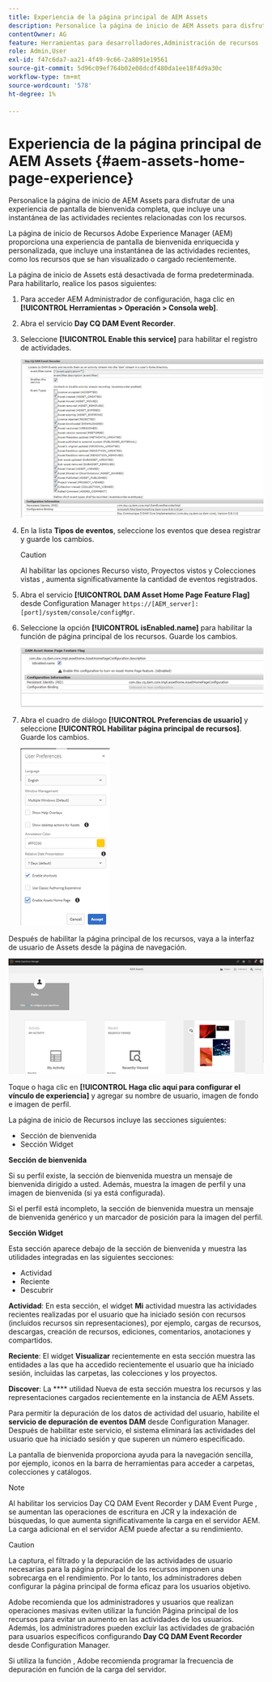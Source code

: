 ```yaml
---
title: Experiencia de la página principal de AEM Assets
description: Personalice la página de inicio de AEM Assets para disfrutar de una experiencia de pantalla de bienvenida completa, que incluye una instantánea de las actividades recientes relacionadas con los recursos.
contentOwner: AG
feature: Herramientas para desarrolladores,Administración de recursos
role: Admin,User
exl-id: f47c6da7-aa21-4f49-9c66-2a8091e19561
source-git-commit: 5d96c09ef764b02e08dcdf480da1ee18f4d9a30c
workflow-type: tm+mt
source-wordcount: '578'
ht-degree: 1%

---
```


# Experiencia de la página principal de AEM Assets {#aem-assets-home-page-experience}

Personalice la página de inicio de AEM Assets para disfrutar de una experiencia de pantalla de bienvenida completa, que incluye una instantánea de las actividades recientes relacionadas con los recursos.

La página de inicio de Recursos Adobe Experience Manager (AEM) proporciona una experiencia de pantalla de bienvenida enriquecida y personalizada, que incluye una instantánea de las actividades recientes, como los recursos que se han visualizado o cargado recientemente.

La página de inicio de Assets está desactivada de forma predeterminada. Para habilitarlo, realice los pasos siguientes:

1. Para acceder AEM Administrador de configuración, haga clic en **[!UICONTROL Herramientas > Operación > Consola web]**.
1. Abra el servicio **Day CQ DAM Event Recorder**.
1. Seleccione **[!UICONTROL Enable this service]** para habilitar el registro de actividades.

   ![chlimage_1-250](assets/chlimage_1-250.png)

1. En la lista **Tipos de eventos**, seleccione los eventos que desea registrar y guarde los cambios.

   >[!CAUTION]
   >
   >Al habilitar las opciones Recurso visto, Proyectos vistos y Colecciones vistas , aumenta significativamente la cantidad de eventos registrados.

1. Abra el servicio **[!UICONTROL DAM Asset Home Page Feature Flag]** desde Configuration Manager `https://[AEM_server]:[port]/system/console/configMgr`.
1. Seleccione la opción **[!UICONTROL isEnabled.name]** para habilitar la función de página principal de los recursos. Guarde los cambios.

   ![chlimage_1-251](assets/chlimage_1-251.png)

1. Abra el cuadro de diálogo **[!UICONTROL Preferencias de usuario]** y seleccione **[!UICONTROL Habilitar página principal de recursos]**. Guarde los cambios.

   ![user_Preferences](assets/user_preferences.png)

Después de habilitar la página principal de los recursos, vaya a la interfaz de usuario de Assets desde la página de navegación.

![home_page](assets/home_page.png)

Toque o haga clic en **[!UICONTROL Haga clic aquí para configurar el vínculo de experiencia]** y agregar su nombre de usuario, imagen de fondo e imagen de perfil.

La página de inicio de Recursos incluye las secciones siguientes:

* Sección de bienvenida
* Sección Widget

**Sección de bienvenida**

Si su perfil existe, la sección de bienvenida muestra un mensaje de bienvenida dirigido a usted. Además, muestra la imagen de perfil y una imagen de bienvenida (si ya está configurada).

Si el perfil está incompleto, la sección de bienvenida muestra un mensaje de bienvenida genérico y un marcador de posición para la imagen del perfil.

**Sección Widget**

Esta sección aparece debajo de la sección de bienvenida y muestra las utilidades integradas en las siguientes secciones:

* Actividad
* Reciente
* Descubrir

**Actividad**: En esta sección, el widget  **Mi** actividad muestra las actividades recientes realizadas por el usuario que ha iniciado sesión con recursos (incluidos recursos sin representaciones), por ejemplo, cargas de recursos, descargas, creación de recursos, ediciones, comentarios, anotaciones y compartidos.

**Reciente**: El widget  **Visualizar** recientemente en esta sección muestra las entidades a las que ha accedido recientemente el usuario que ha iniciado sesión, incluidas las carpetas, las colecciones y los proyectos.

**Discover**: La  **** utilidad Nueva de esta sección muestra los recursos y las representaciones cargados recientemente en la instancia de AEM Assets.

Para permitir la depuración de los datos de actividad del usuario, habilite el **servicio de depuración de eventos DAM** desde Configuration Manager. Después de habilitar este servicio, el sistema eliminará las actividades del usuario que ha iniciado sesión y que superen un número especificado.

La pantalla de bienvenida proporciona ayuda para la navegación sencilla, por ejemplo, iconos en la barra de herramientas para acceder a carpetas, colecciones y catálogos.

>[!NOTE]
>
>Al habilitar los servicios Day CQ DAM Event Recorder y DAM Event Purge , se aumentan las operaciones de escritura en JCR y la indexación de búsquedas, lo que aumenta significativamente la carga en el servidor AEM. La carga adicional en el servidor AEM puede afectar a su rendimiento.

>[!CAUTION]
>
>La captura, el filtrado y la depuración de las actividades de usuario necesarias para la página principal de los recursos imponen una sobrecarga en el rendimiento. Por lo tanto, los administradores deben configurar la página principal de forma eficaz para los usuarios objetivo.
>
>Adobe recomienda que los administradores y usuarios que realizan operaciones masivas eviten utilizar la función Página principal de los recursos para evitar un aumento en las actividades de los usuarios. Además, los administradores pueden excluir las actividades de grabación para usuarios específicos configurando **Day CQ DAM Event Recorder** desde Configuration Manager.
>
>Si utiliza la función , Adobe recomienda programar la frecuencia de depuración en función de la carga del servidor.
